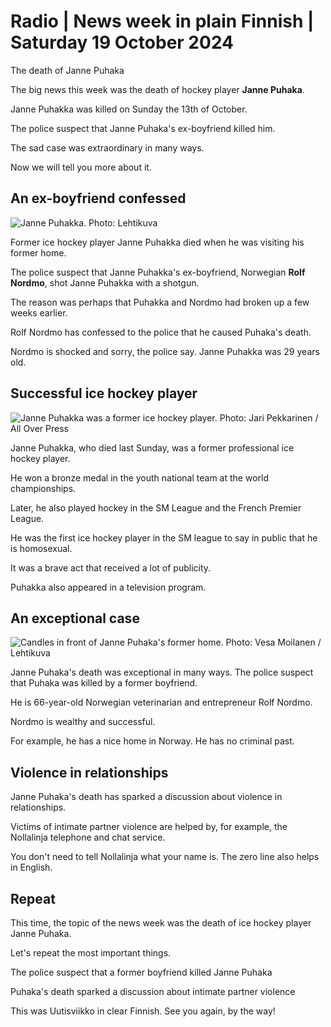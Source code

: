 # Radio \| News week in plain Finnish \| Saturday 19 October 2024

The death of Janne Puhaka

The big news this week was the death of hockey player **Janne Puhaka**.

Janne Puhakka was killed on Sunday the 13th of October.

The police suspect that Janne Puhaka's ex-boyfriend killed him.

The sad case was extraordinary in many ways.

Now we will tell you more about it.

## An ex-boyfriend confessed

![Janne Puhakka. Photo: Lehtikuva](https://images.cdn.yle.fi/image/upload/c_crop,h_2880,w_5120,x_0,y_310/ar_1.7777777777777777,c_fill,g_faces,h_431,w_767/dpr_1.0/q_auto:eco/f_auto/fl_lossy/v1728977070/39-1363635670d231d5b8b1)

Former ice hockey player Janne Puhakka died when he was visiting his former home.

The police suspect that Janne Puhakka's ex-boyfriend, Norwegian **Rolf Nordmo**, shot Janne Puhakka with a shotgun.

The reason was perhaps that Puhakka and Nordmo had broken up a few weeks earlier.

Rolf Nordmo has confessed to the police that he caused Puhaka's death.

Nordmo is shocked and sorry, the police say. Janne Puhakka was 29 years old.

## Successful ice hockey player

![Janne Puhakka was a former ice hockey player. Photo: Jari Pekkarinen / All Over Press](https://images.cdn.yle.fi/image/upload/c_crop,h_1540,w_2738,x_0,y_51/ar_1.7777777777777777,c_fill,g_faces,h_431,w_767/dpr_1.0/q_auto:eco/f_auto/fl_lossy/v1572164655/39-6046705db5540903972)

Janne Puhakka, who died last Sunday, was a former professional ice hockey player.

He won a bronze medal in the youth national team at the world championships.

Later, he also played hockey in the SM League and the French Premier League.

He was the first ice hockey player in the SM league to say in public that he is homosexual.

It was a brave act that received a lot of publicity.

Puhakka also appeared in a television program.

## An exceptional case

![Candles in front of Janne Puhaka's former home. Photo: Vesa Moilanen / Lehtikuva](https://images.cdn.yle.fi/image/upload/c_crop,h_2880,w_5120,x_0,y_553/ar_1.7777777777777777,c_fill,g_faces,h_431,w_767/dpr_1.0/q_auto:eco/f_auto/fl_lossy/v1729000333/39-1364222670e733cb6ac9)

Janne Puhaka's death was exceptional in many ways. The police suspect that Puhaka was killed by a former boyfriend.

He is 66-year-old Norwegian veterinarian and entrepreneur Rolf Nordmo.

Nordmo is wealthy and successful.

For example, he has a nice home in Norway. He has no criminal past.

## Violence in relationships

Janne Puhaka's death has sparked a discussion about violence in relationships.

Victims of intimate partner violence are helped by, for example, the Nollalinja telephone and chat service.

You don't need to tell Nollalinja what your name is. The zero line also helps in English.

## Repeat

This time, the topic of the news week was the death of ice hockey player Janne Puhaka.

Let's repeat the most important things.

The police suspect that a former boyfriend killed Janne Puhaka

Puhaka's death sparked a discussion about intimate partner violence

This was Uutisviikko in clear Finnish. See you again, by the way!
